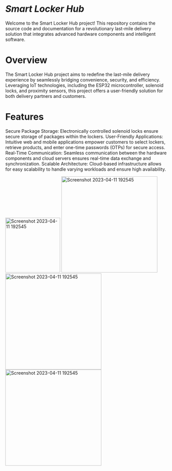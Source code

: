 # *Smart Locker Hub*
Welcome to the Smart Locker Hub project! This repository contains the source code and documentation for a revolutionary last-mile delivery solution that integrates advanced hardware components and intelligent software.

# Overview
The Smart Locker Hub project aims to redefine the last-mile delivery experience by seamlessly bridging convenience, security, and efficiency. Leveraging IoT technologies, including the ESP32 microcontroller, solenoid locks, and proximity sensors, this project offers a user-friendly solution for both delivery partners and customers.

# Features
Secure Package Storage: Electronically controlled solenoid locks ensure secure storage of packages within the lockers.
User-Friendly Applications: Intuitive web and mobile applications empower customers to select lockers, retrieve products, and enter one-time passwords (OTPs) for secure access.
Real-Time Communication: Seamless communication between the hardware components and cloud servers ensures real-time data exchange and synchronization.
Scalable Architecture: Cloud-based infrastructure allows for easy scalability to handle varying workloads and ensure high availability.

<img width="171" alt="Screenshot 2023-04-11 192545" src="https://github.com/sathishkumar0909/LockerHub-App/assets/89453856/87ae6822-33f7-4b77-a9b3-6d09cb58488f">
<img width="300" alt="Screenshot 2023-04-11 192545" src="https://github.com/sathishkumar0909/LockerHub-App/assets/89453856/cdd3b8d4-3d4d-4f97-a61f-e4a021408976">
<img width="300" alt="Screenshot 2023-04-11 192545" src="https://github.com/sathishkumar0909/LockerHub-App/assets/89453856/72108345-1c28-46a1-bd3c-77a8085d762f">
<img width="300" alt="Screenshot 2023-04-11 192545" src="https://github.com/sathishkumar0909/LockerHub-App/assets/89453856/21970758-dd56-4880-921d-7e90b21ee18b">
